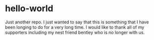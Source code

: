# hello-world
Just another repo. I just wanted to say that this is something that I have been longing to do for a very long time. I would like to thank all of my supporters including my nest friend bentley who is no longer with us. 
